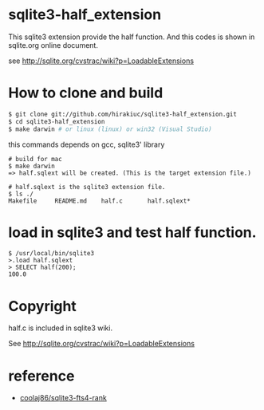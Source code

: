sqlite3-half_extension
======================

  This sqlite3 extension provide the half function.
  And this codes is shown in sqlite.org online document.

  see http://sqlite.org/cvstrac/wiki?p=LoadableExtensions


# How to clone and build

```sh
$ git clone git://github.com/hirakiuc/sqlite3-half_extension.git
$ cd sqlite3-half_extension
$ make darwin # or linux (linux) or win32 (Visual Studio)
```
this commands depends on gcc, sqlite3' library


```
# build for mac
$ make darwin
=> half.sqlext will be created. (This is the target extension file.)

# half.sqlext is the sqlite3 extension file.
$ ls ./
Makefile     README.md    half.c       half.sqlext*
```

# load in sqlite3 and test half function.

```
$ /usr/local/bin/sqlite3
>.load half.sqlext
> SELECT half(200);
100.0
```

# Copyright

half.c is included in sqlite3 wiki.

See http://sqlite.org/cvstrac/wiki?p=LoadableExtensions

# reference

  * [coolaj86/sqlite3-fts4-rank](https://github.com/coolaj86/sqlite3-fts4-rank)
